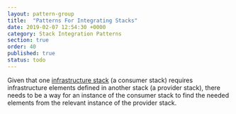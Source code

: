 ```yaml
---
layout: pattern-group
title:  "Patterns For Integrating Stacks"
date: 2019-02-07 12:54:30 +0000
category: Stack Integration Patterns
section: true
order: 40
published: true
status: todo
---
```


Given that one [infrastructure stack](/patterns/core-stack/) (a consumer stack) requires infrastructure elements defined in another stack (a provider stack), there needs to be a way for an instance of the consumer stack to find the needed elements from the relevant instance of the provider stack.


